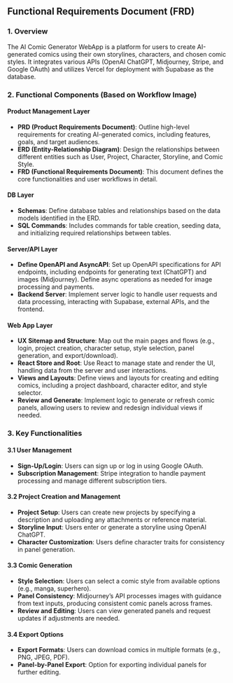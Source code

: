 ## Functional Requirements Document (FRD)

### 1. **Overview**

The AI Comic Generator WebApp is a platform for users to create AI-generated comics using their own storylines, characters, and chosen comic styles. It integrates various APIs (OpenAI ChatGPT, Midjourney, Stripe, and Google OAuth) and utilizes Vercel for deployment with Supabase as the database.

### 2. **Functional Components (Based on Workflow Image)**

#### **Product Management Layer**

- **PRD (Product Requirements Document)**: Outline high-level requirements for creating AI-generated comics, including features, goals, and target audiences.
- **ERD (Entity-Relationship Diagram)**: Design the relationships between different entities such as User, Project, Character, Storyline, and Comic Style.
- **FRD (Functional Requirements Document)**: This document defines the core functionalities and user workflows in detail.

#### **DB Layer**

- **Schemas**: Define database tables and relationships based on the data models identified in the ERD.
- **SQL Commands**: Includes commands for table creation, seeding data, and initializing required relationships between tables.

#### **Server/API Layer**

- **Define OpenAPI and AsyncAPI**: Set up OpenAPI specifications for API endpoints, including endpoints for generating text (ChatGPT) and images (Midjourney). Define async operations as needed for image processing and payments.
- **Backend Server**: Implement server logic to handle user requests and data processing, interacting with Supabase, external APIs, and the frontend.

#### **Web App Layer**

- **UX Sitemap and Structure**: Map out the main pages and flows (e.g., login, project creation, character setup, style selection, panel generation, and export/download).
- **React Store and Root**: Use React to manage state and render the UI, handling data from the server and user interactions.
- **Views and Layouts**: Define views and layouts for creating and editing comics, including a project dashboard, character editor, and style selector.
- **Review and Generate**: Implement logic to generate or refresh comic panels, allowing users to review and redesign individual views if needed.

### 3. **Key Functionalities**

#### 3.1 **User Management**

- **Sign-Up/Login**: Users can sign up or log in using Google OAuth.
- **Subscription Management**: Stripe integration to handle payment processing and manage different subscription tiers.

#### 3.2 **Project Creation and Management**

- **Project Setup**: Users can create new projects by specifying a description and uploading any attachments or reference material.
- **Storyline Input**: Users enter or generate a storyline using OpenAI ChatGPT.
- **Character Customization**: Users define character traits for consistency in panel generation.

#### 3.3 **Comic Generation**

- **Style Selection**: Users can select a comic style from available options (e.g., manga, superhero).
- **Panel Consistency**: Midjourney’s API processes images with guidance from text inputs, producing consistent comic panels across frames.
- **Review and Editing**: Users can view generated panels and request updates if adjustments are needed.

#### 3.4 **Export Options**

- **Export Formats**: Users can download comics in multiple formats (e.g., PNG, JPEG, PDF).
- **Panel-by-Panel Export**: Option for exporting individual panels for further editing.